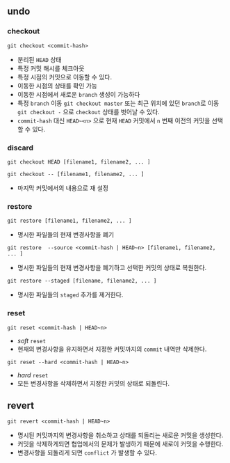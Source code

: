 ## undo

### checkout

```shell
git checkout <commit-hash>
```

- 분리된 `HEAD` 상태
- 특정 커밋 해시를 체크아웃
- 특정 시점의 커밋으로 이동할 수 있다.
- 이동한 시점의 상태를 확인 가능
- 이동한 시점에서 새로운 `branch` 생성이 가능하다
- 특정 `branch` 이동 `git checkout master` 또는 최근 위치에 있던 `branch`로 이동 `git checkout -` 으로 `checkout` 상태를 벗어날 수 있다.
- `commit-hash` 대신 `HEAD~<n>` 으로 현재 `HEAD` 커밋에서 `n` 번째 이전의 커밋을 선택할 수 있다.

### discard

```shell
git checkout HEAD [filename1, filename2, ... ]
```

```shell
git checkout -- [filename1, filename2, ... ]
```

- 마지막 커밋에서의 내용으로 재 설정

### restore

```shell
git restore [filename1, filename2, ... ]
```

- 명시한 파일들의 현재 변경사항을 폐기

```shell
git restore  --source <commit-hash | HEAD~n> [filename1, filename2, ... ]
```

- 명시한 파일들의 현재 변경사항을 폐기하고 선택한 커밋의 상태로 복원한다.

```shell
git restore --staged [filename, filename2, ... ]
```

- 명시한 파일들의 `staged` 추가를 제거한다.

### reset

```shell
git reset <commit-hash | HEAD~n>
```

- _soft_ `reset`
- 현재의 변경사항을 유지하면서 지정한 커밋까지의 `commit` 내역만 삭제한다.

```shell
git reset --hard <commit-hash | HEAD~n>
```

- _hard_ `reset`
- 모든 변경사항을 삭제하면서 지정한 커밋의 상태로 되돌린다.

## revert

```shell
git revert <commit-hash | HEAD~n>
```

- 명시된 커밋까지의 변경사항을 취소하고 상태를 되돌리는 새로운 커밋을 생성한다.
- 커밋을 삭제하게되면 협업에서의 문제가 발생하기 때문에 새로이 커밋을 수행한다.
- 변경사항을 되돌리게 되면 `conflict` 가 발생할 수 있다.

